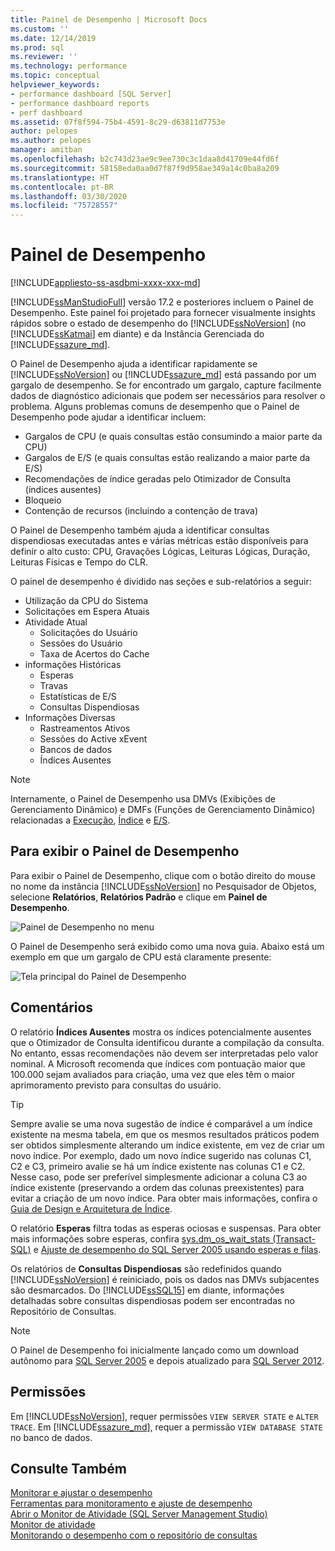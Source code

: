 ```yaml
---
title: Painel de Desempenho | Microsoft Docs
ms.custom: ''
ms.date: 12/14/2019
ms.prod: sql
ms.reviewer: ''
ms.technology: performance
ms.topic: conceptual
helpviewer_keywords:
- performance dashboard [SQL Server]
- performance dashboard reports
- perf dashboard
ms.assetid: 07f8f594-75b4-4591-8c29-d63811d7753e
author: pelopes
ms.author: pelopes
manager: amitban
ms.openlocfilehash: b2c743d23ae9c9ee730c3c1daa8d41709e44fd6f
ms.sourcegitcommit: 58158eda0aa0d7f87f9d958ae349a14c0ba8a209
ms.translationtype: HT
ms.contentlocale: pt-BR
ms.lasthandoff: 03/30/2020
ms.locfileid: "75728557"
---
```

# <a name="performance-dashboard"></a>Painel de Desempenho
[!INCLUDE[appliesto-ss-asdbmi-xxxx-xxx-md](../../includes/appliesto-ss-asdbmi-xxxx-xxx-md.md)]

[!INCLUDE[ssManStudioFull](../../includes/ssmanstudiofull-md.md)] versão 17.2 e posteriores incluem o Painel de Desempenho. Este painel foi projetado para fornecer visualmente insights rápidos sobre o estado de desempenho do [!INCLUDE[ssNoVersion](../../includes/ssnoversion-md.md)] (no [!INCLUDE[ssKatmai](../../includes/ssKatmai-md.md)] em diante) e da Instância Gerenciada do [!INCLUDE[ssazure_md](../../includes/ssazure_md.md)]. 

O Painel de Desempenho ajuda a identificar rapidamente se [!INCLUDE[ssNoVersion](../../includes/ssnoversion-md.md)] ou [!INCLUDE[ssazure_md](../../includes/ssazure_md.md)] está passando por um gargalo de desempenho. Se for encontrado um gargalo, capture facilmente dados de diagnóstico adicionais que podem ser necessários para resolver o problema. Alguns problemas comuns de desempenho que o Painel de Desempenho pode ajudar a identificar incluem:
-  Gargalos de CPU (e quais consultas estão consumindo a maior parte da CPU)
-  Gargalos de E/S (e quais consultas estão realizando a maior parte da E/S)
-  Recomendações de índice geradas pelo Otimizador de Consulta (índices ausentes)
-  Bloqueio
-  Contenção de recursos (incluindo a contenção de trava)

O Painel de Desempenho também ajuda a identificar consultas dispendiosas executadas antes e várias métricas estão disponíveis para definir o alto custo: CPU, Gravações Lógicas, Leituras Lógicas, Duração, Leituras Físicas e Tempo do CLR.

O painel de desempenho é dividido nas seções e sub-relatórios a seguir:
-  Utilização da CPU do Sistema
-  Solicitações em Espera Atuais
-  Atividade Atual
   -  Solicitações do Usuário
   -  Sessões do Usuário
   -  Taxa de Acertos do Cache
-  informações Históricas
   -  Esperas
   -  Travas
   -  Estatísticas de E/S
   -  Consultas Dispendiosas
- Informações Diversas
  -  Rastreamentos Ativos
  -  Sessões do Active xEvent
  -  Bancos de dados
  -  Índices Ausentes

> [!NOTE] 
> Internamente, o Painel de Desempenho usa DMVs (Exibições de Gerenciamento Dinâmico) e DMFs (Funções de Gerenciamento Dinâmico) relacionadas a [Execução](../../relational-databases/system-dynamic-management-views/execution-related-dynamic-management-views-and-functions-transact-sql.md), [Índice](../../relational-databases/system-dynamic-management-views/index-related-dynamic-management-views-and-functions-transact-sql.md) e [E/S](../../relational-databases/system-dynamic-management-views/i-o-related-dynamic-management-views-and-functions-transact-sql.md).

## <a name="to-view-the-performance-dashboard"></a>Para exibir o Painel de Desempenho 
  
Para exibir o Painel de Desempenho, clique com o botão direito do mouse no nome da instância [!INCLUDE[ssNoVersion](../../includes/ssnoversion-md.md)] no Pesquisador de Objetos, selecione **Relatórios**, **Relatórios Padrão** e clique em **Painel de Desempenho**.  
  
![Painel de Desempenho no menu](../../relational-databases/performance/media/perf_dashboard_ssms.png "Painel de Desempenho no menu")  
  
O Painel de Desempenho será exibido como uma nova guia. Abaixo está um exemplo em que um gargalo de CPU está claramente presente:  
  
![Tela principal do Painel de Desempenho](../../relational-databases/performance/media/perf_dashboard.png "Tela principal do Painel de Desempenho")  
  
## <a name="remarks"></a>Comentários
O relatório **Índices Ausentes** mostra os índices potencialmente ausentes que o Otimizador de Consulta identificou durante a compilação da consulta. No entanto, essas recomendações não devem ser interpretadas pelo valor nominal. A Microsoft recomenda que índices com pontuação maior que 100.000 sejam avaliados para criação, uma vez que eles têm o maior aprimoramento previsto para consultas do usuário. 

> [!TIP]
> Sempre avalie se uma nova sugestão de índice é comparável a um índice existente na mesma tabela, em que os mesmos resultados práticos podem ser obtidos simplesmente alterando um índice existente, em vez de criar um novo índice. Por exemplo, dado um novo índice sugerido nas colunas C1, C2 e C3, primeiro avalie se há um índice existente nas colunas C1 e C2. Nesse caso, pode ser preferível simplesmente adicionar a coluna C3 ao índice existente (preservando a ordem das colunas preexistentes) para evitar a criação de um novo índice.
> Para obter mais informações, confira o [Guia de Design e Arquitetura de Índice](../../relational-databases/sql-server-index-design-guide.md).

O relatório **Esperas** filtra todas as esperas ociosas e suspensas. Para obter mais informações sobre esperas, confira [sys.dm_os_wait_stats &#40;Transact-SQL&#41;](../../relational-databases/system-dynamic-management-views/sys-dm-os-wait-stats-transact-sql.md) e [Ajuste de desempenho do SQL Server 2005 usando esperas e filas](https://download.microsoft.com/download/4/7/a/47a548b9-249e-484c-abd7-29f31282b04d/performance_tuning_waits_queues.doc).

Os relatórios de **Consultas Dispendiosas** são redefinidos quando [!INCLUDE[ssNoVersion](../../includes/ssnoversion-md.md)] é reiniciado, pois os dados nas DMVs subjacentes são desmarcados. Do [!INCLUDE[ssSQL15](../../includes/sssql15-md.md)] em diante, informações detalhadas sobre consultas dispendiosas podem ser encontradas no Repositório de Consultas. 

> [!NOTE]
> O Painel de Desempenho foi inicialmente lançado como um download autônomo para [SQL Server 2005](https://techcommunity.microsoft.com/t5/SQL-Server-Support/SQL-Server-2005-Performance-Dashboard-Reports/ba-p/315415) e depois atualizado para [SQL Server 2012](https://www.microsoft.com/download/details.aspx?id=29063).

## <a name="permissions"></a>Permissões  
Em [!INCLUDE[ssNoVersion](../../includes/ssnoversion-md.md)], requer permissões `VIEW SERVER STATE` e `ALTER TRACE`. Em [!INCLUDE[ssazure_md](../../includes/ssazure_md.md)], requer a permissão `VIEW DATABASE STATE` no banco de dados.

## <a name="see-also"></a>Consulte Também  
 [Monitorar e ajustar o desempenho](../../relational-databases/performance/monitor-and-tune-for-performance.md)     
 [Ferramentas para monitoramento e ajuste de desempenho](../../relational-databases/performance/performance-monitoring-and-tuning-tools.md)     
 [Abrir o Monitor de Atividade &#40;SQL Server Management Studio&#41;](../../relational-databases/performance-monitor/open-activity-monitor-sql-server-management-studio.md)     
 [Monitor de atividade](../../relational-databases/performance-monitor/activity-monitor.md)     
 [Monitorando o desempenho com o repositório de consultas](../../relational-databases/performance/monitoring-performance-by-using-the-query-store.md)     
